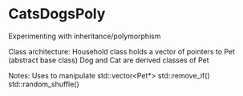 # CatsDogsPoly
Experimenting with inheritance/polymorphism

Class architecture:
Household class holds a vector of pointers to Pet (abstract base class)
Dog and Cat are derived classes of Pet

Notes:
Uses <algorithm> to manipulate std::vector<Pet*>
std::remove_if()
std::random_shuffle()
